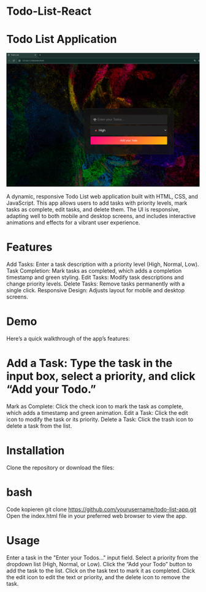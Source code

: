 # Todo-List-React
# Todo List Application


![Screnshoot](https://github.com/Ammar-Alkhalidi/TO-DO-DO.DO/blob/main/Screenshot%20from%202024-11-13%2015-59-48.png?raw=true)

A dynamic, responsive Todo List web application built with HTML, CSS, and JavaScript. This app allows users to add tasks with priority levels, mark tasks as complete, edit tasks, and delete them. The UI is responsive, adapting well to both mobile and desktop screens, and includes interactive animations and effects for a vibrant user experience.

# Features
Add Tasks: Enter a task description with a priority level (High, Normal, Low).
Task Completion: Mark tasks as completed, which adds a completion timestamp and green styling.
Edit Tasks: Modify task descriptions and change priority levels.
Delete Tasks: Remove tasks permanently with a single click.
Responsive Design: Adjusts layout for mobile and desktop screens.
# Demo
Here’s a quick walkthrough of the app’s features:

# Add a Task: Type the task in the input box, select a priority, and click “Add your Todo.”
Mark as Complete: Click the check icon to mark the task as complete, which adds a timestamp and green animation.
Edit a Task: Click the edit icon to modify the task or its priority.
Delete a Task: Click the trash icon to delete a task from the list.

# Installation
Clone the repository or download the files:

# bash
Code kopieren
git clone https://github.com/yourusername/todo-list-app.git
Open the index.html file in your preferred web browser to view the app.

# Usage
Enter a task in the "Enter your Todos..." input field.
Select a priority from the dropdown list (High, Normal, or Low).
Click the “Add your Todo” button to add the task to the list.
Click on the task text to mark it as completed.
Click the edit icon to edit the text or priority, and the delete icon to remove the task.
